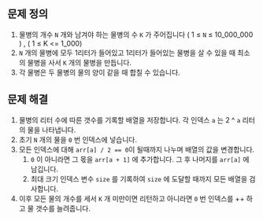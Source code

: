 ## 문제 정의

1. 물병의 개수 `N` 개와 남겨야 하는 물병의 수 `K` 가 주어집니다 ( 1 ≤ `N` ≤ 10_000_000 ) , ( 1 ≤ K <= 1_000)
2. `N` 개의 물병에 모두 1리터가 들어있고 1리터가 들어있는 물병을 살 수 있을 때 최소의 물병을 사서 `K` 개의 물병을 만듭니다.
3. 각 물병은 두 물병의 물의 양이 같을 때 합칠 수 있습니다.

## 문제 해결

1. 물병의 리터 수에 따른 갯수를 기록할 배열을 저장합니다. 각 인덱스 `a` 는 2 ^ `a` 리터의 물을 나타냅니다.
2. 초기 `N` 개의 물을 `0` 번 인덱스에 넣습니다.
3. 모든 인덱스에 대해 `arr[a] / 2 == 0`이 될때까지 나누며 배열의 값을 변경합니다.
    1. `0` 이 아니라면 그 몫을 `arr[a + 1]` 에 추가합니다. 그 후 나머지를 `arr[a]` 에 남깁니다.
    2. 최대 크기 인덱스 변수 `size` 를 기록하여 `size` 에 도달할 때까지 모든 배열을 검사합니다.
4. 이후 모든 물의 개수를 세서 `K` 개 미만이면 리턴하고 아니라면 `0` 번 인덱스를 ++ 하고 물 갯수를 늘려줍니다.